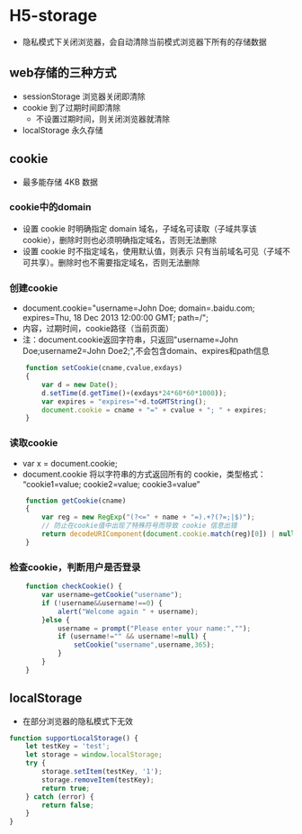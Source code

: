 # H5-storage

- 隐私模式下关闭浏览器，会自动清除当前模式浏览器下所有的存储数据

## web存储的三种方式

- sessionStorage 浏览器关闭即清除
- cookie 到了过期时间即清除
  - 不设置过期时间，则关闭浏览器就清除
- localStorage 永久存储

## cookie

- 最多能存储 4KB 数据

### cookie中的domain

- 设置 cookie 时明确指定 domain 域名，子域名可读取（子域共享该cookie），删除时则也必须明确指定域名，否则无法删除
- 设置 cookie 时不指定域名，使用默认值，则表示 只有当前域名可见（子域不可共享）。删除时也不需要指定域名，否则无法删除

### 创建cookie

- document.cookie="username=John Doe; domain=.baidu.com; expires=Thu, 18 Dec 2013 12:00:00 GMT; path=/";
- 内容，过期时间，cookie路径（当前页面）
- 注：document.cookie返回字符串，只返回"username=John Doe;username2=John Doe2;",不会包含domain、expires和path信息

```javascript
    function setCookie(cname,cvalue,exdays)
    {
        var d = new Date();
        d.setTime(d.getTime()+(exdays*24*60*60*1000));
        var expires = "expires="+d.toGMTString();
        document.cookie = cname + "=" + cvalue + "; " + expires;
    }
```

### 读取cookie

- var x = document.cookie;
- document.cookie 将以字符串的方式返回所有的 cookie，类型格式： “cookie1=value; cookie2=value; cookie3=value”

```javascript
    function getCookie(cname)
    {
        var reg = new RegExp("(?<=" + name + "=).+?(?=;|$)");
        // 防止在cookie值中出现了特殊符号而导致 cookie 信息出错
        return decodeURIComponent(document.cookie.match(reg)[0]) | null;
    }
```

### 检查cookie，判断用户是否登录

```javascript
    function checkCookie() {
        var username=getCookie("username");
        if (!username&&username!==0) {
            alert("Welcome again " + username);
        }else {
            username = prompt("Please enter your name:","");
            if (username!="" && username!=null) {
                setCookie("username",username,365);
            }
        }
    }
```

## localStorage

- 在部分浏览器的隐私模式下无效

```js
function supportLocalStorage() {
    let testKey = 'test';
    let storage = window.localStorage;
    try {
        storage.setItem(testKey, '1');
        storage.removeItem(testKey);
        return true;
    } catch (error) {
        return false;
    }
}
```
